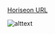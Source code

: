 
[Horiseon URL](https://jdrobs19.github.io/horiseon-search-optimization/#online-reputation-management)

![alttext]()